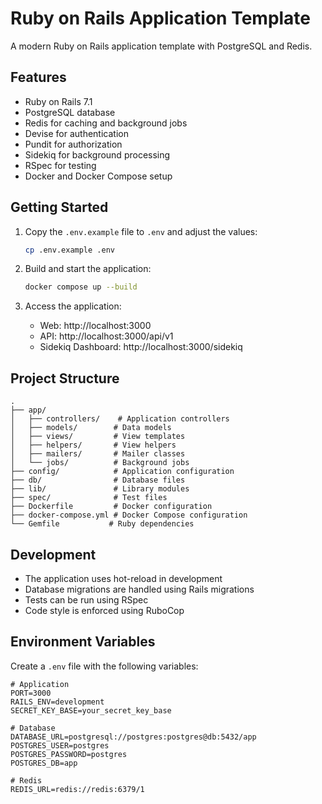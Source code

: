 # Ruby on Rails Application Template

A modern Ruby on Rails application template with PostgreSQL and Redis.

## Features

- Ruby on Rails 7.1
- PostgreSQL database
- Redis for caching and background jobs
- Devise for authentication
- Pundit for authorization
- Sidekiq for background processing
- RSpec for testing
- Docker and Docker Compose setup

## Getting Started

1. Copy the `.env.example` file to `.env` and adjust the values:
   ```bash
   cp .env.example .env
   ```

2. Build and start the application:
   ```bash
   docker compose up --build
   ```

3. Access the application:
   - Web: http://localhost:3000
   - API: http://localhost:3000/api/v1
   - Sidekiq Dashboard: http://localhost:3000/sidekiq

## Project Structure

```
.
├── app/
│   ├── controllers/    # Application controllers
│   ├── models/        # Data models
│   ├── views/         # View templates
│   ├── helpers/       # View helpers
│   ├── mailers/       # Mailer classes
│   └── jobs/          # Background jobs
├── config/            # Application configuration
├── db/                # Database files
├── lib/               # Library modules
├── spec/              # Test files
├── Dockerfile         # Docker configuration
├── docker-compose.yml # Docker Compose configuration
└── Gemfile           # Ruby dependencies
```

## Development

- The application uses hot-reload in development
- Database migrations are handled using Rails migrations
- Tests can be run using RSpec
- Code style is enforced using RuboCop

## Environment Variables

Create a `.env` file with the following variables:

```env
# Application
PORT=3000
RAILS_ENV=development
SECRET_KEY_BASE=your_secret_key_base

# Database
DATABASE_URL=postgresql://postgres:postgres@db:5432/app
POSTGRES_USER=postgres
POSTGRES_PASSWORD=postgres
POSTGRES_DB=app

# Redis
REDIS_URL=redis://redis:6379/1
``` 